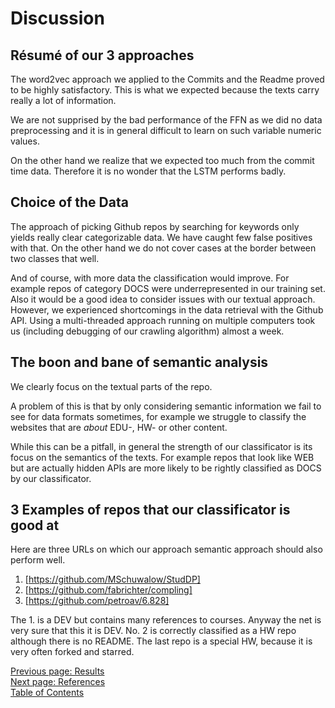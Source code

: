 # Discussion

## Résumé of our 3 approaches
The word2vec approach we applied to the Commits and the Readme proved to be highly satisfactory. This is what we expected because the texts carry really a lot of information.

We are not supprised by the bad performance of the FFN as we did no data preprocessing and it is in general difficult to learn on such variable numeric values.

On the other hand we realize that we expected too much from the commit time data. Therefore it is no wonder that the LSTM performs badly.

## Choice of the Data
The approach of picking Github repos by searching for keywords only yields really clear categorizable data. We have caught few false positives with that. On the other hand we do not cover cases at the border between two classes that well.

And of course, with more data the classification would improve.
For example repos of category DOCS were underrepresented in our training set.
Also it would be a good idea to consider issues with our textual approach.
However, we experienced shortcomings in the data retrieval with the Github API.
Using a multi-threaded approach running on multiple computers took us (including debugging of our crawling algorithm) almost a week.

## The boon and bane of semantic analysis
We clearly focus on the textual parts of the repo.

A problem of this is that by only considering semantic information
we fail to see for data formats sometimes, for example we struggle
to classify the websites that are _about_ EDU-, HW- or other content.

While this can be a pitfall, in general the strength of our classificator
is its focus on the semantics of the texts.
For example repos that look like WEB but are actually hidden APIs
are more likely to be rightly classified as DOCS by our classificator.

## 3 Examples of repos that our classificator is good at
Here are three URLs on which our approach semantic approach should also perform well.

1. [https://github.com/MSchuwalow/StudDP]
2. [https://github.com/fabrichter/compling]
3. [https://github.com/petroav/6.828]

The 1. is a DEV but contains many references to courses. Anyway the net is very sure
that this it is DEV.
No. 2 is correctly classified as a HW repo although there is no README.
The last repo is a special HW, because it is very often forked and starred.

[Previous page: Results](/docs/results)\
[Next page: References](/docs/referencs)\
[Table of Contents](/docs/intro)
